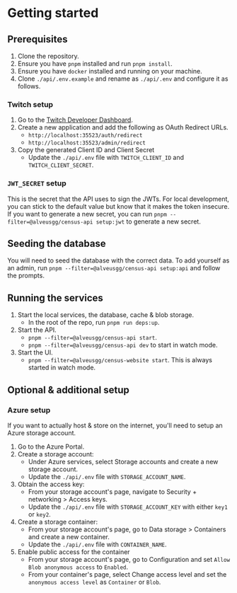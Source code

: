 # Getting started

## Prerequisites

1. Clone the repository.
2. Ensure you have `pnpm` installed and run `pnpm install`.
3. Ensure you have `docker` installed and running on your machine.
4. Clone `./api/.env.example` and rename as `./api/.env` and configure it as follows.

### Twitch setup

1. Go to the [Twitch Developer Dashboard](https://dev.twitch.tv/console).
2. Create a new application and add the following as OAuth Redirect URLs.
   - `http://localhost:35523/auth/redirect`
   - `http://localhost:35523/admin/redirect`
3. Copy the generated Client ID and Client Secret
   - Update the `./api/.env` file with `TWITCH_CLIENT_ID` and `TWITCH_CLIENT_SECRET`.

### `JWT_SECRET` setup

This is the secret that the API uses to sign the JWTs. For local development, you can stick to the default value but know that it makes the token insecure. If you want to generate a new secret, you can run `pnpm --filter=@alveusgg/census-api setup:jwt` to generate a new secret.

## Seeding the database

You will need to seed the database with the correct data. To add yourself as an admin, run `pnpm --filter=@alveusgg/census-api setup:api` and follow the prompts.

## Running the services

1. Start the local services, the database, cache & blob storage.
   - In the root of the repo, run `pnpm run deps:up`.
2. Start the API.
   - `pnpm --filter=@alveusgg/census-api start`.
   - `pnpm --filter=@alveusgg/census-api dev` to start in watch mode.
3. Start the UI.
   - `pnpm --filter=@alveusgg/census-website start`. This is always started in watch mode.

## Optional & additional setup

### Azure setup

If you want to actually host & store on the internet, you'll need to setup an Azure storage account.

1. Go to the Azure Portal.
2. Create a storage account:
   - Under Azure services, select Storage accounts and create a new storage account.
   - Update the `./api/.env` file with `STORAGE_ACCOUNT_NAME`.
3. Obtain the access key:
   - From your storage account's page, navigate to Security + networking > Access keys.
   - Update the `./api/.env` file with `STORAGE_ACCOUNT_KEY` with either `key1` or `key2`.
4. Create a storage container:
   - From your storage account's page, go to Data storage > Containers and create a new container.
   - Update the `./api/.env` file with `CONTAINER_NAME`.
5. Enable public access for the container
   - From your storage account's page, go to Configuration and set `Allow Blob anonymous access` to `Enabled`.
   - From your container's page, select Change access level and set the `anonymous access level` as `Container` or `Blob`.
